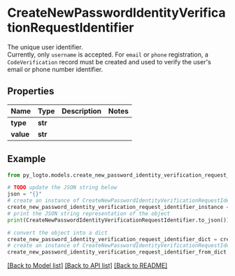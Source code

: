# CreateNewPasswordIdentityVerificationRequestIdentifier

The unique user identifier.  <br/> Currently, only `username` is accepted. For `email` or `phone` registration, a `CodeVerification` record must be created and used to verify the user's email or phone number identifier.

## Properties

Name | Type | Description | Notes
------------ | ------------- | ------------- | -------------
**type** | **str** |  | 
**value** | **str** |  | 

## Example

```python
from py_logto.models.create_new_password_identity_verification_request_identifier import CreateNewPasswordIdentityVerificationRequestIdentifier

# TODO update the JSON string below
json = "{}"
# create an instance of CreateNewPasswordIdentityVerificationRequestIdentifier from a JSON string
create_new_password_identity_verification_request_identifier_instance = CreateNewPasswordIdentityVerificationRequestIdentifier.from_json(json)
# print the JSON string representation of the object
print(CreateNewPasswordIdentityVerificationRequestIdentifier.to_json())

# convert the object into a dict
create_new_password_identity_verification_request_identifier_dict = create_new_password_identity_verification_request_identifier_instance.to_dict()
# create an instance of CreateNewPasswordIdentityVerificationRequestIdentifier from a dict
create_new_password_identity_verification_request_identifier_from_dict = CreateNewPasswordIdentityVerificationRequestIdentifier.from_dict(create_new_password_identity_verification_request_identifier_dict)
```
[[Back to Model list]](../README.md#documentation-for-models) [[Back to API list]](../README.md#documentation-for-api-endpoints) [[Back to README]](../README.md)


